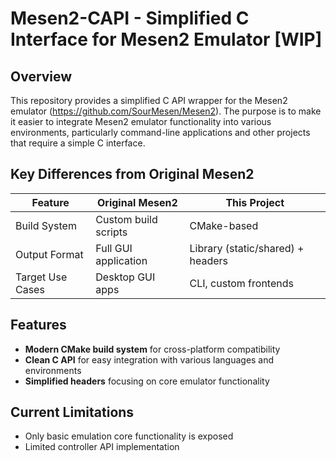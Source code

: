 # Mesen2-CAPI - Simplified C Interface for Mesen2 Emulator [WIP]

## Overview

This repository provides a simplified C API wrapper for the Mesen2 emulator (https://github.com/SourMesen/Mesen2). The purpose is to make it easier to integrate Mesen2 emulator functionality into various environments, particularly command-line applications and other projects that require a simple C interface.

## Key Differences from Original Mesen2

| Feature               | Original Mesen2 | This Project |
|-----------------------|----------------|-------------|
| Build System          | Custom build scripts | CMake-based |
| Output Format         | Full GUI application | Library (static/shared) + headers |
| Target Use Cases      | Desktop GUI apps | CLI, custom frontends |


## Features

- **Modern CMake build system** for cross-platform compatibility
- **Clean C API** for easy integration with various languages and environments
- **Simplified headers** focusing on core emulator functionality
<!-- - **Reduced dependencies** compared to full GUI version -->


## Current Limitations

- Only basic emulation core functionality is exposed
- Limited controller API implementation
